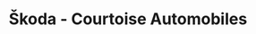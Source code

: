 ---
title: "Škoda - Courtoise Automobiles"
url: /jaux/skoda-courtoise-automobiles/
shop: voiture
---